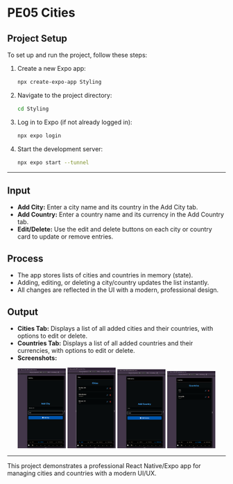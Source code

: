 # PE05 Cities

## Project Setup

To set up and run the project, follow these steps:

1. Create a new Expo app:
   ```bash
   npx create-expo-app Styling
   ```

2. Navigate to the project directory:
   ```bash
   cd Styling
   ```

3. Log in to Expo (if not already logged in):
   ```bash
   npx expo login
   ```

4. Start the development server:
   ```bash
   npx expo start --tunnel
   ```

---

## Input
- **Add City:** Enter a city name and its country in the Add City tab.
- **Add Country:** Enter a country name and its currency in the Add Country tab.
- **Edit/Delete:** Use the edit and delete buttons on each city or country card to update or remove entries.

## Process
- The app stores lists of cities and countries in memory (state).
- Adding, editing, or deleting a city/country updates the list instantly.
- All changes are reflected in the UI with a modern, professional design.

## Output
- **Cities Tab:** Displays a list of all added cities and their countries, with options to edit or delete.
- **Countries Tab:** Displays a list of all added countries and their currencies, with options to edit or delete.
- **Screenshots:**

<p align="center">
  <img src="Screenshots/Screenshot%202025-05-31%20CS624%20PE05%20City%20-%20Add.png" width="22%" />
  <img src="Screenshots/Screenshot%202025-05-31%20CS624%20PE05%20City%20-%20List.png" width="22%" />
  <img src="Screenshots/Screenshot%202025-05-31%20CS624%20PE05%20Country%20-%20Add.png" width="22%" />
  <img src="Screenshots/Screenshot%202025-05-31%20CS624%20PE05%20Country%20-%20List.png" width="22%" />
</p>

---

This project demonstrates a professional React Native/Expo app for managing cities and countries with a modern UI/UX.


